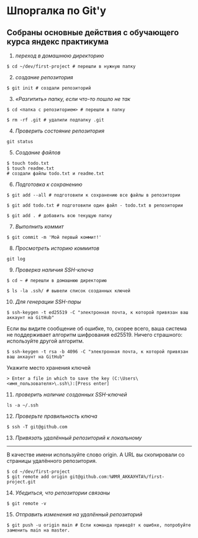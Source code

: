 ﻿# Шпоргалка по Git'у

## Собраны основные действия с обучающего курса яндекс практикума

1. *переход в домашнюю директорию*

```
$ cd ~/dev/first-project # перешли в нужную папку
```

2. *создание репозитория*

```
$ git init # создали репозиторий
```

3. *«Разгитить» папку, если что-то пошло не так*

```
$ cd <папка с репозиторием> # перешли в папку

$ rm -rf .git # удалили подпапку .git
```

4. *Проверить состояние репозитория*

```
git status
```

5. *Создание файлов*

```
$ touch todo.txt
$ touch readme.txt
# создали файлы todo.txt и readme.txt
```

6. *Подготовка к сохранению*

```
$ git add --all # подготовили к сохранению все файлы в репозитории
```

```
$ git add todo.txt # подготовили один файл - todo.txt в репозитории
```

```
$ git add . # добавить всю текущую папку
```

7. *Выполнить коммит*

```
$ git commit -m 'Мой первый коммит!'
```

8. *Просмотреть историю коммитов*

```
git log
```

9. *Проверка наличия SSH-ключа*

```
$ cd ~ # перешли в домашнюю директорию

$ ls -la .ssh/ # вывели список созданных ключей
```

10. *Для генерации SSH-пары*

```
$ ssh-keygen -t ed25519 -C "электронная почта, к которой привязан ваш аккаунт на GitHub"
```

Если вы видите сообщение об ошибке, то, скорее всего, ваша система не поддерживает алгоритм шифрования ed25519. Ничего страшного: используйте другой алгоритм.

```
$ ssh-keygen -t rsa -b 4096 -C "электронная почта, к которой привязан ваш аккаунт на GitHub"
```

Укажите место хранения ключей

```
> Enter a file in which to save the key (C:\Users\<имя_пользователя>\.ssh\):[Press enter]
```

11. *проверить наличие созданных SSH-ключей*

```
ls -a ~/.ssh
```

12. *Проверьте правильность ключа*

```
$ ssh -T git@github.com
```

13. *Привязать удалённый репозиторий к локальному*
------------------
В качестве имени используйте слово origin. А URL вы скопировали со страницы удалённого репозитория.

```
$ cd ~/dev/first-project
$ git remote add origin git@github.com:%ИМЯ_АККАУНТА%/first-project.git
```

14. *Убедиться, что репозитории связаны*

```
$ git remote -v
```

15. *Отправить изменения на удалённый репозиторий*

```
$ git push -u origin main # Если команда приведёт к ошибке, попробуйте заменить main на master.
```

